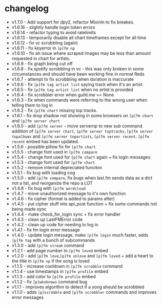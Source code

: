 # changelog

- v1.7.0 - Add support for dpy2, refactor MixinIn to fix breakes.
- v1.6.16 - slightly handle login token errors
- v1.6.14 - refactor typing to avoid ratelimits
- v1.6.13 - temporarily disable all chart timeframes except for all time
- v1.6.12 - fix vc scrobbling (again)
- v1.6.11 - fix keyerror in `[p]fm np`
- v1.6.10 - fix an issue where scraped images may be less than amount requested in chart for artists.
- v1.6.9 - fix graph being cut off
- v1.6.8 - fix spotify scrobbling in vc - this was only broken in some circumstances and should have been working fine in normal Reds
- v1.6.7 - attempt to fix scrobbling when duration is inaccurate
- v1.6.6 - fix `[p]fm tag artist list` saying track when it's an artist
- v1.6.5 - fix `[p]fm tag artist list` when no artist is provided
- v1.6.4 - fix scrobbler error when guild.me == None
- v1.6.3 - fix when commands were referring to the wrong user when telling them to log in
- v1.6.2 - fix `[p]fm chart` missing top tracks.
- v1.6.1 - fix drop shadow not showing in some browsers on `[p]fm chart` and `[p]fm server chart`
- v1.6.0 - add `[p]fm server` - move servernp to new sub command. addition of `[p]fm server chart`, `[p]fm server toptracks`, `[p]fm server topalbums` and `[p]fm server topartists`, `[p]fm server recent`. `[p]fm recent` embed has been updated.
- v1.5.6 - possible pillow fix for `[p]fm chart`
- v1.5.5 - change font used in `[p]fm compare`
- v1.5.4 - change font used for `[p]fm chart` again + fix login messages
- v1.5.3 - change font used for `[p]fm chart`
- v1.5.2 - remove internal depreciated funciton
- v1.5.1 - fix bug with loading cog
- v1.5.0 - add `[p]fm compare`, fix bugs when last.fm sends data as a dict not a list, and reorganize the repo a LOT
- v1.4.8 - fix bug with `[p]fm wordcloud`
- v1.4.7 - move unauthorized message to it's own function
- v1.4.6 - fix cipher (format is added to params after)
- v1.4.5 - put cipher stuff into api_post function + fix some commands not being made sync
- v1.4.4 - make check_for_login sync + fix error handler
- v1.4.3 - clean up LastFMError code
- v1.4.2 - clean up code for needing to log in
- v1.4.1 - fix fm login error message
- v1.4.0 - update login message, make `[p]fm login` much faster, adds `[p]fm tag` with a bunch of subcommands
- v1.3.0 - add `[p]fm streak` command
- v1.2.1 - add page number to `[p]fm loved` embed
- v1.2.0 - add `[p]fm love`,`[p]fm unlove` and `[p]fm loved` + add a heart to the title in `[p]fm np` if the song is loved
- v1.1.5 - increase cooldown in `[p]fm scrobble` command
- v1.1.4 - use timestamps in `[p]fm profile` embed
- v1.1.3 - add color to `[p]fm profile` embed
- v1.1.2 - fix `[p]whoknows` command bug
- v1.1.1 - improves algorithm to detect if a song should be scrobbled
- v1.1.0 - adds `[p]scrobble` and `[p]fm scrobbler` commands and improves error messages